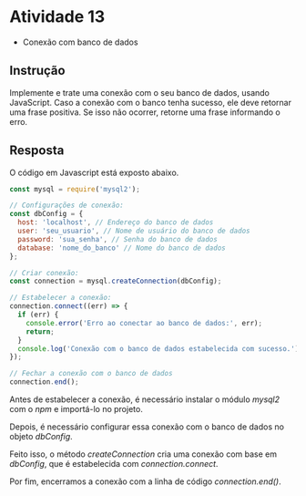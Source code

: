 # Atividade 13
- Conexão com banco de dados

## Instrução
Implemente e trate uma conexão com o seu banco de dados, usando JavaScript. Caso a conexão com o banco tenha sucesso, ele deve retornar uma frase positiva. Se isso não ocorrer, retorne uma frase informando o erro.

## Resposta
O código em Javascript está exposto abaixo.

```js
const mysql = require('mysql2');

// Configurações de conexão:
const dbConfig = {
  host: 'localhost', // Endereço do banco de dados
  user: 'seu_usuario', // Nome de usuário do banco de dados
  password: 'sua_senha', // Senha do banco de dados
  database: 'nome_do_banco' // Nome do banco de dados
};

// Criar conexão:
const connection = mysql.createConnection(dbConfig);

// Estabelecer a conexão:
connection.connect((err) => {
  if (err) {
    console.error('Erro ao conectar ao banco de dados:', err);
    return;
  }
  console.log('Conexão com o banco de dados estabelecida com sucesso.');
});

// Fechar a conexão com o banco de dados
connection.end();
```

Antes de estabelecer a conexão, é necessário instalar o módulo _mysql2_ com o _npm_ e importá-lo no projeto.

Depois, é necessário configurar essa conexão com o banco de dados no objeto _dbConfig_. 

Feito isso, o método _createConnection_ cria uma conexão com base em _dbConfig_, que é estabelecida com _connection.connect_. 

Por fim, encerramos a conexão com a linha de código _connection.end()_.
